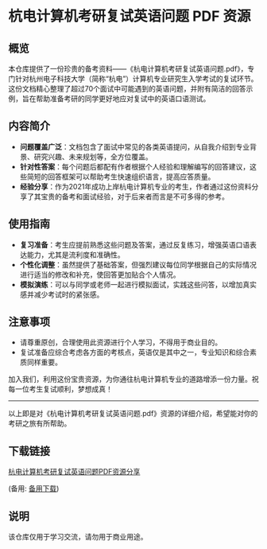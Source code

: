 # 杭电计算机考研复试英语问题 PDF 资源

## 概览

本仓库提供了一份珍贵的备考资料——《杭电计算机考研复试英语问题.pdf》，专门针对杭州电子科技大学（简称“杭电”）计算机专业研究生入学考试的复试环节。这份文档精心整理了超过70个面试中可能遇到的英语问题，并附有简洁的回答示例，旨在帮助准备考研的同学更好地应对复试中的英语口语测试。

## 内容简介

- **问题覆盖广泛**：文档包含了面试中常见的各类英语提问，从自我介绍到专业背景、研究兴趣、未来规划等，全方位覆盖。
- **针对性答案**：每个问题后都配有作者根据个人经验和理解编写的回答建议，这些简短的回答框架可以帮助考生快速组织语言，提高应答质量。
- **经验分享**：作为2021年成功上岸杭电计算机专业的考生，作者通过这份资料分享了其宝贵的备考和面试经验，对于后来者而言是不可多得的参考。

## 使用指南

- **复习准备**：考生应提前熟悉这些问题及答案，通过反复练习，增强英语口语表达能力，尤其是流利度和准确性。
- **个性化调整**：虽然提供了基础答案，但强烈建议每位同学根据自己的实际情况进行适当的修改和补充，使回答更加贴合个人情况。
- **模拟演练**：可以与同学或老师一起进行模拟面试，实践这些问答，以增加真实感并减少考试时的紧张感。

## 注意事项

- 请尊重原创，合理使用此资源进行个人学习，不得用于商业目的。
- 复试准备应综合考虑各方面的考核点，英语仅是其中之一，专业知识和综合素质同样重要。

加入我们，利用这份宝贵资源，为你通往杭电计算机专业的道路增添一份力量。祝每一位考生复试顺利，梦想成真！

---

以上即是对《杭电计算机考研复试英语问题.pdf》资源的详细介绍，希望能对你的考研之旅有所帮助。

## 下载链接
[杭电计算机考研复试英语问题PDF资源分享](https://pan.quark.cn/s/303c852b3527) 

(备用: [备用下载](https://pan.baidu.com/s/1XSv1FIny-iLz9YBIEmLCfA?pwd=1234))

## 说明

该仓库仅用于学习交流，请勿用于商业用途。
